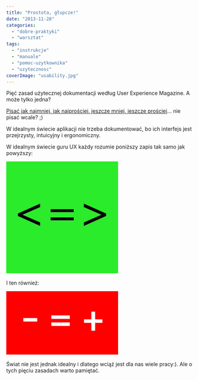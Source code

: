 ```yaml
---
title: "Prostota, głupcze!"
date: "2013-11-28"
categories:
  - "dobre-praktyki"
  - "warsztat"
tags:
  - "instrukcje"
  - "manuale"
  - "pomoc-uzytkownika"
  - "uzytecznosc"
coverImage: "usability.jpg"
---
```


Pięć zasad użytecznej dokumentacji według User Experience Magazine. A może tylko jedna?

[Pisać jak najmniej, jak najprościej, jeszcze mniej, jeszcze prościej](http://uxmag.com/articles/five-principles-of-writing-for-users)... nie pisać wcale? ;)

W idealnym świecie aplikacji nie trzeba dokumentować, bo ich interfejs jest przejrzysty, intuicyjny i ergonomiczny.

W idealnym świecie guru UX każdy rozumie poniższy zapis tak samo jak powyższy:

[![LessIsMore1](images/LessIsMore1.jpg)](http://techwriter.pl/wp-content/uploads/2013/11/LessIsMore1.jpg)

I ten również:

[![LessIsMore2](images/LessIsMore2-300x170.jpg)](http://techwriter.pl/wp-content/uploads/2013/11/LessIsMore2.jpg)

Świat nie jest jednak idealny i dlatego wciąż jest dla nas wiele pracy:). Ale o tych pięciu zasadach warto pamiętać.
